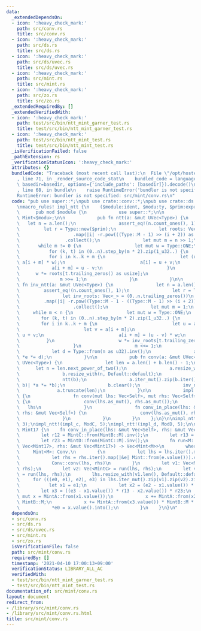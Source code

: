 ```yaml
---
data:
  _extendedDependsOn:
  - icon: ':heavy_check_mark:'
    path: src/conv.rs
    title: src/conv.rs
  - icon: ':heavy_check_mark:'
    path: src/ds.rs
    title: src/ds.rs
  - icon: ':heavy_check_mark:'
    path: src/ds/uvec.rs
    title: src/ds/uvec.rs
  - icon: ':heavy_check_mark:'
    path: src/mint.rs
    title: src/mint.rs
  - icon: ':heavy_check_mark:'
    path: src/zo.rs
    title: src/zo.rs
  _extendedRequiredBy: []
  _extendedVerifiedWith:
  - icon: ':heavy_check_mark:'
    path: test/src/bin/ntt_mint_garner_test.rs
    title: test/src/bin/ntt_mint_garner_test.rs
  - icon: ':heavy_check_mark:'
    path: test/src/bin/ntt_mint_test.rs
    title: test/src/bin/ntt_mint_test.rs
  _isVerificationFailed: false
  _pathExtension: rs
  _verificationStatusIcon: ':heavy_check_mark:'
  attributes: {}
  bundledCode: "Traceback (most recent call last):\n  File \"/opt/hostedtoolcache/Python/3.9.4/x64/lib/python3.9/site-packages/onlinejudge_verify/documentation/build.py\"\
    , line 71, in _render_source_code_stat\n    bundled_code = language.bundle(stat.path,\
    \ basedir=basedir, options={'include_paths': [basedir]}).decode()\n  File \"/opt/hostedtoolcache/Python/3.9.4/x64/lib/python3.9/site-packages/onlinejudge_verify/languages/user_defined.py\"\
    , line 68, in bundle\n    raise RuntimeError('bundler is not specified: {}'.format(path.as_posix()))\n\
    RuntimeError: bundler is not specified: src/mint/conv.rs\n"
  code: "pub use super::*;\npub use crate::conv::*;\npub use crate::ds::uvec::*;\n\
    \nmacro_rules! impl_ntt {\n    ($module:ident, $modu:ty, $prim:expr) => {\n  \
    \      pub mod $module {\n            use super::*;\n\n            type Type =\
    \ Mint<$modu>;\n\n            pub fn ntt(a: &mut UVec<Type>) {\n             \
    \   let n = a.len();\n                assert_eq!(n.count_ones(), 1);\n       \
    \         let r = Type::new($prim);\n                let roots: Vec<_> = (0..n.trailing_zeros())\n\
    \                    .map(|i| -r.pow(((Type::M - 1) >> (i + 2)) as u64))\n   \
    \                 .collect();\n                let mut m = n >> 1;\n         \
    \       while m != 0 {\n                    let mut w = Type::ONE;\n         \
    \           for (k, t) in (0..n).step_by(m * 2).zip(1_u32..) {\n             \
    \           for i in k..k + m {\n                            let (u, v) = (a[i],\
    \ a[i + m] * w);\n                            a[i] = u + v;\n                \
    \            a[i + m] = u - v;\n                        }\n                  \
    \      w *= roots[t.trailing_zeros() as usize];\n                    }\n     \
    \               m >>= 1;\n                }\n            }\n\n            pub\
    \ fn inv_ntt(a: &mut UVec<Type>) {\n                let n = a.len();\n       \
    \         assert_eq!(n.count_ones(), 1);\n                let r = Type::new($prim);\n\
    \                let inv_roots: Vec<_> = (0..n.trailing_zeros())\n           \
    \         .map(|i| -r.pow((Type::M - 1 - ((Type::M - 1) >> (i + 2))) as u64))\n\
    \                    .collect();\n                let mut m = 1;\n           \
    \     while m < n {\n                    let mut w = Type::ONE;\n            \
    \        for (k, t) in (0..n).step_by(m * 2).zip(1_u32..) {\n                \
    \        for i in k..k + m {\n                            let u = a[i];\n    \
    \                        let v = a[i + m];\n                            a[i] =\
    \ u + v;\n                            a[i + m] = (u - v) * w;\n              \
    \          }\n                        w *= inv_roots[t.trailing_zeros() as usize];\n\
    \                    }\n                    m <<= 1;\n                }\n    \
    \            let d = Type::from(n as u32).inv();\n                a.iter_mut().for_each(|e|\
    \ *e *= d);\n            }\n\n            pub fn conv(a: &mut UVec<Type>, b: &mut\
    \ UVec<Type>) {\n                let len = a.len() + b.len() - 1;\n          \
    \      let n = len.next_power_of_two();\n                a.resize_with(n, Default::default);\n\
    \                b.resize_with(n, Default::default);\n                ntt(a);\n\
    \                ntt(b);\n                a.iter_mut().zip(b.iter()).for_each(|(a,\
    \ b)| *a *= *b);\n                b.clear();\n                inv_ntt(a);\n  \
    \              a.truncate(len);\n            }\n\n            impl Conv for Type\
    \ {\n                fn conv(mut lhs: Vec<Self>, mut rhs: Vec<Self>) -> Vec<Self>\
    \ {\n                    conv(lhs.as_mut(), rhs.as_mut());\n                 \
    \   lhs\n                }\n                fn conv_in_place(lhs: &mut Vec<Self>,\
    \ rhs: &mut Vec<Self>) {\n                    conv(lhs.as_mut(), rhs.as_mut());\n\
    \                }\n            }\n        }\n    };\n}\n\nimpl_ntt!(impl_b, ModB,\
    \ 3);\nimpl_ntt!(impl_c, ModC, 5);\nimpl_ntt!(impl_d, ModD, 5);\n\nimpl Conv for\
    \ Mint17 {\n    fn conv_in_place(lhs: &mut Vec<Self>, rhs: &mut Vec<Self>) {\n\
    \        let r12 = MintC::from(MintB::M).inv();\n        let r13 = MintD::from(MintB::M).inv();\n\
    \        let r23 = MintD::from(MintC::M).inv();\n        fn run<M: Mod>(lhs: &mut\
    \ Vec<Mint17>, rhs: &mut Vec<Mint17>) -> Vec<Mint<M>>\n        where\n       \
    \     Mint<M>: Conv,\n        {\n            let lhs = lhs.iter().map(|&e| Mint::from(e.value())).collect();\n\
    \            let rhs = rhs.iter().map(|&e| Mint::from(e.value())).collect();\n\
    \            Conv::conv(lhs, rhs)\n        }\n        let v1: Vec<MintB> = run(lhs,\
    \ rhs);\n        let v2: Vec<MintC> = run(lhs, rhs);\n        let v3: Vec<MintD>\
    \ = run(lhs, rhs);\n        lhs.resize_with(v1.len(), Default::default);\n   \
    \     for (((e0, e1), e2), e3) in lhs.iter_mut().zip(v1).zip(v2).zip(v3) {\n \
    \           let x1 = e1;\n            let x2 = (e2 - x1.value()) * r12;\n    \
    \        let x3 = ((e3 - x1.value()) * r13 - x2.value()) * r23;\n            let\
    \ mut x = MintA::from(x1.value());\n            x += MintA::from(x2.value()) *\
    \ MintB::M;\n            x += MintA::from(x3.value()) * MintB::M * MintC::M;\n\
    \            *e0 = x.value().into();\n        }\n    }\n}\n"
  dependsOn:
  - src/conv.rs
  - src/ds.rs
  - src/ds/uvec.rs
  - src/mint.rs
  - src/zo.rs
  isVerificationFile: false
  path: src/mint/conv.rs
  requiredBy: []
  timestamp: '2021-04-10 17:00:13+09:00'
  verificationStatus: LIBRARY_ALL_AC
  verifiedWith:
  - test/src/bin/ntt_mint_garner_test.rs
  - test/src/bin/ntt_mint_test.rs
documentation_of: src/mint/conv.rs
layout: document
redirect_from:
- /library/src/mint/conv.rs
- /library/src/mint/conv.rs.html
title: src/mint/conv.rs
---
```

